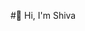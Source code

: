 #👋 Hi, I'm Shiva




<!--- 
Shiva-pal008/Shiva-pal008 is a ✨ special ✨ repository because its `README.md` (this file) appears on your GitHub profile.
You can click the Preview link to take a look at your changes.
--->
